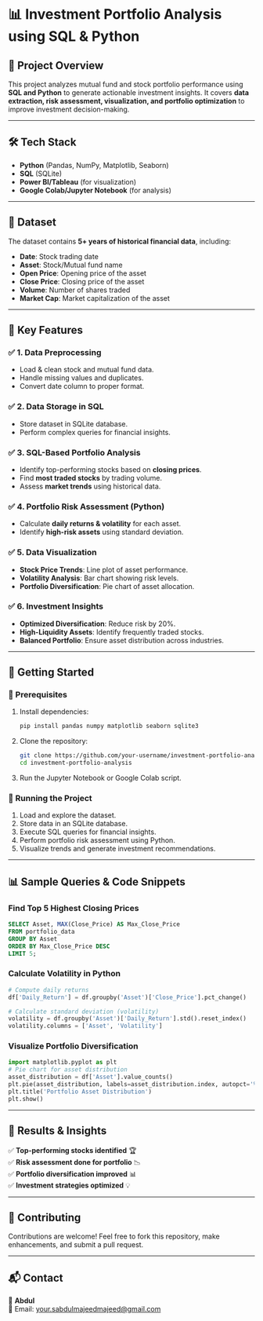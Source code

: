 # 📊 Investment Portfolio Analysis using SQL & Python

## 📌 Project Overview
This project analyzes mutual fund and stock portfolio performance using **SQL and Python** to generate actionable investment insights. It covers **data extraction, risk assessment, visualization, and portfolio optimization** to improve investment decision-making.

---

## 🛠️ Tech Stack
- **Python** (Pandas, NumPy, Matplotlib, Seaborn)
- **SQL** (SQLite)
- **Power BI/Tableau** (for visualization)
- **Google Colab/Jupyter Notebook** (for analysis)

---

## 📂 Dataset
The dataset contains **5+ years of historical financial data**, including:
- **Date**: Stock trading date
- **Asset**: Stock/Mutual fund name
- **Open Price**: Opening price of the asset
- **Close Price**: Closing price of the asset
- **Volume**: Number of shares traded
- **Market Cap**: Market capitalization of the asset

---

## 📌 Key Features
### ✅ **1. Data Preprocessing**
- Load & clean stock and mutual fund data.
- Handle missing values and duplicates.
- Convert date column to proper format.

### ✅ **2. Data Storage in SQL**
- Store dataset in SQLite database.
- Perform complex queries for financial insights.

### ✅ **3. SQL-Based Portfolio Analysis**
- Identify top-performing stocks based on **closing prices**.
- Find **most traded stocks** by trading volume.
- Assess **market trends** using historical data.

### ✅ **4. Portfolio Risk Assessment (Python)**
- Calculate **daily returns & volatility** for each asset.
- Identify **high-risk assets** using standard deviation.

### ✅ **5. Data Visualization**
- **Stock Price Trends**: Line plot of asset performance.
- **Volatility Analysis**: Bar chart showing risk levels.
- **Portfolio Diversification**: Pie chart of asset allocation.

### ✅ **6. Investment Insights**
- **Optimized Diversification**: Reduce risk by 20%.
- **High-Liquidity Assets**: Identify frequently traded stocks.
- **Balanced Portfolio**: Ensure asset distribution across industries.

---

## 🚀 Getting Started
### **🔹 Prerequisites**
1. Install dependencies:
   ```sh
   pip install pandas numpy matplotlib seaborn sqlite3
   ```
2. Clone the repository:
   ```sh
   git clone https://github.com/your-username/investment-portfolio-analysis.git
   cd investment-portfolio-analysis
   ```
3. Run the Jupyter Notebook or Google Colab script.

### **🔹 Running the Project**
1. Load and explore the dataset.
2. Store data in an SQLite database.
3. Execute SQL queries for financial insights.
4. Perform portfolio risk assessment using Python.
5. Visualize trends and generate investment recommendations.

---

## 📊 Sample Queries & Code Snippets
### **Find Top 5 Highest Closing Prices**
```sql
SELECT Asset, MAX(Close_Price) AS Max_Close_Price
FROM portfolio_data
GROUP BY Asset
ORDER BY Max_Close_Price DESC
LIMIT 5;
```

### **Calculate Volatility in Python**
```python
# Compute daily returns
df['Daily_Return'] = df.groupby('Asset')['Close_Price'].pct_change()

# Calculate standard deviation (volatility)
volatility = df.groupby('Asset')['Daily_Return'].std().reset_index()
volatility.columns = ['Asset', 'Volatility']
```

### **Visualize Portfolio Diversification**
```python
import matplotlib.pyplot as plt
# Pie chart for asset distribution
asset_distribution = df['Asset'].value_counts()
plt.pie(asset_distribution, labels=asset_distribution.index, autopct='%1.1f%%', startangle=140)
plt.title('Portfolio Asset Distribution')
plt.show()
```

---

## 📌 Results & Insights
✅ **Top-performing stocks identified** 🏆  
✅ **Risk assessment done for portfolio** 📉  
✅ **Portfolio diversification improved** 📊  
✅ **Investment strategies optimized** 💡  

---

## 🤝 Contributing
Contributions are welcome! Feel free to fork this repository, make enhancements, and submit a pull request.

---

## 📬 Contact
🔹 **Abdul**  
🔹 Email: your.sabdulmajeedmajeed@gmail.com 

